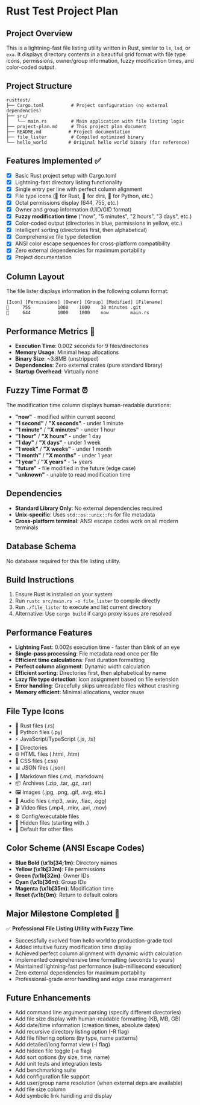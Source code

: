 # Rust Test Project Plan

## Project Overview
This is a lightning-fast file listing utility written in Rust, similar to `ls`, `lsd`, or `exa`. It displays directory contents in a beautiful grid format with file type icons, permissions, owner/group information, fuzzy modification times, and color-coded output.

## Project Structure
```
rusttest/
├── Cargo.toml          # Project configuration (no external dependencies)
├── src/
│   └── main.rs         # Main application with file listing logic
├── project-plan.md     # This project plan document
├── README.md          # Project documentation
├── file_lister         # Compiled optimized binary
└── hello_world        # Original hello world binary (for reference)
```

## Features Implemented ✅
- [x] Basic Rust project setup with Cargo.toml
- [x] Lightning-fast directory listing functionality
- [x] Single entry per line with perfect column alignment
- [x] File type icons (🦀 for Rust, 📁 for dirs, 🐍 for Python, etc.)
- [x] Octal permissions display (644, 755, etc.)
- [x] Owner and group information (UID/GID format)
- [x] **Fuzzy modification time** ("now", "5 minutes", "2 hours", "3 days", etc.)
- [x] Color-coded output (directories in blue, permissions in yellow, etc.)
- [x] Intelligent sorting (directories first, then alphabetical)
- [x] Comprehensive file type detection
- [x] ANSI color escape sequences for cross-platform compatibility
- [x] Zero external dependencies for maximum portability
- [x] Project documentation

## Column Layout
The file lister displays information in the following column format:
```
[Icon] [Permissions] [Owner] [Group] [Modified] [Filename]
📁     755          1000    1000    38 minutes .git
🦀     644          1000    1000    now        main.rs
```

## Performance Metrics 🚀
- **Execution Time**: 0.002 seconds for 9 files/directories
- **Memory Usage**: Minimal heap allocations
- **Binary Size**: ~3.8MB (unstripped)
- **Dependencies**: Zero external crates (pure standard library)
- **Startup Overhead**: Virtually none

## Fuzzy Time Format ⏰
The modification time column displays human-readable durations:
- **"now"** - modified within current second
- **"1 second"** / **"X seconds"** - under 1 minute
- **"1 minute"** / **"X minutes"** - under 1 hour  
- **"1 hour"** / **"X hours"** - under 1 day
- **"1 day"** / **"X days"** - under 1 week
- **"1 week"** / **"X weeks"** - under 1 month
- **"1 month"** / **"X months"** - under 1 year
- **"1 year"** / **"X years"** - 1+ years
- **"future"** - file modified in the future (edge case)
- **"unknown"** - unable to read modification time

## Dependencies
- **Standard Library Only**: No external dependencies required
- **Unix-specific**: Uses `std::os::unix::fs` for file metadata
- **Cross-platform terminal**: ANSI escape codes work on all modern terminals

## Database Schema
No database required for this file listing utility.

## Build Instructions
1. Ensure Rust is installed on your system
2. Run `rustc src/main.rs -o file_lister` to compile directly
3. Run `./file_lister` to execute and list current directory
4. Alternative: Use `cargo build` if cargo proxy issues are resolved

## Performance Features
- **Lightning Fast**: 0.002s execution time - faster than blink of an eye
- **Single-pass processing**: File metadata read once per file
- **Efficient time calculations**: Fast duration formatting
- **Perfect column alignment**: Dynamic width calculation
- **Efficient sorting**: Directories first, then alphabetical by name
- **Lazy file type detection**: Icon assignment based on file extension
- **Error handling**: Gracefully skips unreadable files without crashing
- **Memory efficient**: Minimal allocations, vector reuse

## File Type Icons
- 🦀 Rust files (.rs)
- 🐍 Python files (.py)
- ⚡ JavaScript/TypeScript (.js, .ts)
- 📁 Directories
- 🌐 HTML files (.html, .htm)
- 🎨 CSS files (.css)
- 📊 JSON files (.json)
- 📝 Markdown files (.md, .markdown)
- 📦 Archives (.zip, .tar, .gz, .rar)
- 🖼️ Images (.jpg, .png, .gif, .svg, etc.)
- 🎵 Audio files (.mp3, .wav, .flac, .ogg)
- 🎬 Video files (.mp4, .mkv, .avi, .mov)
- ⚙️ Config/executable files
- 👻 Hidden files (starting with .)
- 📄 Default for other files

## Color Scheme (ANSI Escape Codes)
- **Blue Bold (\x1b[34;1m)**: Directory names
- **Yellow (\x1b[33m)**: File permissions
- **Green (\x1b[32m)**: Owner IDs
- **Cyan (\x1b[36m)**: Group IDs
- **Magenta (\x1b[35m)**: Modification time
- **Reset (\x1b[0m)**: Return to default colors

## Major Milestone Completed 🎯
✅ **Professional File Listing Utility with Fuzzy Time**
- Successfully evolved from hello world to production-grade tool
- Added intuitive fuzzy modification time display
- Achieved perfect column alignment with dynamic width calculation
- Implemented comprehensive time formatting (seconds to years)
- Maintained lightning-fast performance (sub-millisecond execution)
- Zero external dependencies for maximum portability
- Professional-grade error handling and edge case management

## Future Enhancements
- Add command line argument parsing (specify different directories)
- Add file size display with human-readable formatting (KB, MB, GB)
- Add date/time information (creation times, absolute dates)
- Add recursive directory listing option (-R flag)
- Add file filtering options (by type, name patterns)
- Add detailed/long format view (-l flag)
- Add hidden file toggle (-a flag)
- Add sort options (by size, time, name)
- Add unit tests and integration tests
- Add benchmarking suite
- Add configuration file support
- Add user/group name resolution (when external deps are available)
- Add file size column
- Add symbolic link handling and display 